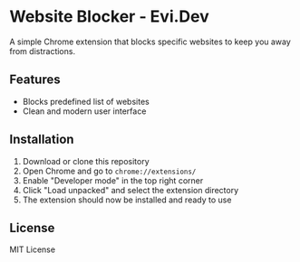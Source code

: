 # Website Blocker - Evi.Dev

A simple Chrome extension that blocks specific websites to keep you away from distractions.

## Features

- Blocks predefined list of websites
- Clean and modern user interface

## Installation

1. Download or clone this repository
2. Open Chrome and go to `chrome://extensions/`
3. Enable "Developer mode" in the top right corner
4. Click "Load unpacked" and select the extension directory
5. The extension should now be installed and ready to use

## License

MIT License 